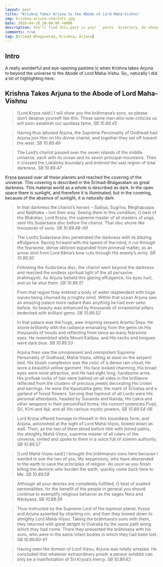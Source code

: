 ```yaml
---
layout: post
title: "Krishna Takes Arjuna to the Abode of Lord Maha-Vishnu"
img: krishna-arjuna-chariot1.jpg
date: 2020-04-20 20:00:00 +0000
description: You’ll find this post in your `_posts` directory. Go ahead and edit it and re-build the site to see your changes. # Add post description (optional)
comments: true
tag: [Srimad Bhagavatam, Krishna, Arjuna]
---
```

## Intro
A really wonderful and eye-opening pastime is when Krishna takes Arjuna to beyond the universe to the Abode of Lord Maha-Vishu. So,, naturally I did a lot of highlighting here.

## Krishna Takes Arjuna to the Abode of Lord Maha-Vishnu
> [Lord Kṛṣṇa said:] I will show you the brāhmaṇa’s sons, so please don’t despise yourself like this. These same men who now criticize us will soon establish our spotless fame.
<cite>SB 10.89.45</cite>

> Having thus advised Arjuna, the Supreme Personality of Godhead had Arjuna join Him on His divine chariot, and together they set off toward the west.
<cite>SB 10.89.46</cite>

> The Lord’s chariot passed over the seven islands of the middle universe, each with its ocean and its seven principal mountains. Then it crossed the Lokāloka boundary and entered the vast region of total darkness.
<cite>SB 10.89.47</cite>

Kṛṣṇa passed over all these planets and reached the covering of the universe. This covering is described in the Śrīmad-Bhāgavatam as great darkness. This material world as a whole is described as dark. In the open space there is sunlight, and therefore it is illuminated, but in the covering, because of the absence of sunlight, it is naturally dark.

> In that darkness the chariot’s horses – Śaibya, Sugrīva, Meghapuṣpa and Balāhaka – lost their way. Seeing them in this condition, O best of the Bhāratas, Lord Kṛṣṇa, the supreme master of all masters of yoga, sent His Sudarśana disc before the chariot. That disc shone like thousands of suns.
<cite>SB 10.89.48-49</cite>

> The Lord’s Sudarśana disc penetrated the darkness with its blazing effulgence. Racing forward with the speed of the mind, it cut through the fearsome, dense oblivion expanded from primeval matter, as an arrow shot from Lord Rāma’s bow cuts through His enemy’s army.
<cite>SB 10.89.50</cite>

> Following the Sudarśana disc, the chariot went beyond the darkness and reached the endless spiritual light of the all pervasive brahmajyoti. As Arjuna beheld this glaring effulgence, his eyes hurt, and so he shut them.
<cite>SB 10.89.51</cite>

> From that region they entered a body of water resplendent with huge waves being churned by a mighty wind. Within that ocean Arjuna saw an amazing palace more radiant than anything he had ever seen before. Its beauty was enhanced by thousands of ornamental pillars bedecked with brilliant gems.
<cite>SB 10.89.52</cite>

> In that palace was the huge, awe-inspiring serpent Ananta Śeṣa. He shone brilliantly with the radiance emanating from the gems on His thousands of hoods and reflecting from twice as many fearsome eyes. He resembled white Mount Kailāsa, and His necks and tongues were dark blue.
<cite>SB 10.89.53</cite>

> Arjuna then saw the omnipresent and omnipotent Supreme Personality of Godhead, Mahā-Viṣṇu, sitting at ease on the serpent bed. His bluish complexion was the color of a dense rain cloud, He wore a beautiful yellow garment, His face looked charming, His broad eyes were most attractive, and He had eight long, handsome arms. His profuse locks of hair were bathed on all sides in the brilliance reflected from the clusters of precious jewels decorating His crown and earrings. He wore the Kaustubha gem, the mark of Śrīvatsa and a garland of forest flowers. Serving that topmost of all Lords were His personal attendants, headed by Sunanda and Nanda; His cakra and other weapons in their personified forms; His consort potencies Puṣṭi, Śrī, Kīrti and Ajā; and all His various mystic powers.
<cite>SB 10.89.54-56</cite>

> Lord Kṛṣṇa offered homage to Himself in this boundless form, and Arjuna, astonished at the sight of Lord Mahā-Viṣṇu, bowed down as well. Then, as the two of them stood before Him with joined palms, the almighty Mahā-Viṣṇu, supreme master of all rulers of the universe, smiled and spoke to them in a voice full of solemn authority.
<cite>SB 10.89.57</cite>

> [Lord Mahā-Viṣṇu said:] I brought the brāhmaṇa’s sons here because I wanted to see the two of you, My expansions, who have descended to the earth to save the principles of religion. As soon as you finish killing the demons who burden the earth, quickly come back here to Me.
<cite>SB 10.89.58</cite>

> Although all your desires are completely fulfilled, O best of exalted personalities, for the benefit of the people in general you should continue to exemplify religious behavior as the sages Nara and Nārāyaṇa.
<cite>SB 10.89.59</cite>

> Thus instructed by the Supreme Lord of the topmost planet, Kṛṣṇa and Arjuna assented by chanting om, and then they bowed down to almighty Lord Mahā-Viṣṇu. Taking the brāhmaṇa’s sons with them, they returned with great delight to Dvārakā by the same path along which they had come. There they presented the brāhmaṇa with his sons, who were in the same infant bodies in which they had been lost.
<cite>SB 10.89.60-61</cite>

> Having seen the domain of Lord Viṣṇu, Arjuna was totally amazed. He concluded that whatever extraordinary power a person exhibits can only be a manifestation of Śrī Kṛṣṇa’s mercy.
<cite>SB 10.89.62</cite>